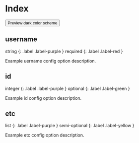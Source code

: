# Index
<button class="btn js-toggle-dark-mode">Preview dark color scheme</button>

<script>
const toggleDarkMode = document.querySelector('.js-toggle-dark-mode');

jtd.addEvent(toggleDarkMode, 'click', function(){
  if (jtd.getTheme() === 'dark') {
    jtd.setTheme('light');
    toggleDarkMode.textContent = 'Preview dark color scheme';
  } else {
    jtd.setTheme('dark');
    toggleDarkMode.textContent = 'Return to the light side';
  }
});
</script>

## username

<div markdown="1">
string 
{: .label .label-purple } 
required
{: .label .label-red }
</div>

Example uername config option description. 

## id

<div markdown="1">
integer
{: .label .label-purple }
optional
{: .label .label-green }
</div>

Example id config option description. 

## etc

<div markdown="1">
list
{: .label .label-purple }
semi-optional
{: .label .label-yellow }
</div>

Example etc config option description. 
